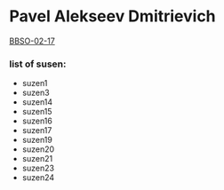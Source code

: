 <h1> Pavel Alekseev Dmitrievich </h1>
<u> BBSO-02-17 </u>
<h3> list of susen: </h3>
<ul> 
<li> suzen1 </li>
<li> suzen3 </li>
<li> suzen14 </li>
<li> suzen15 </li>
<li> suzen16 </li>
<li> suzen17 </li>
<li> suzen19 </li>
<li> suzen20 </li>
<li> suzen21 </li>
<li> suzen23 </li>
<li> suzen24 </li>

